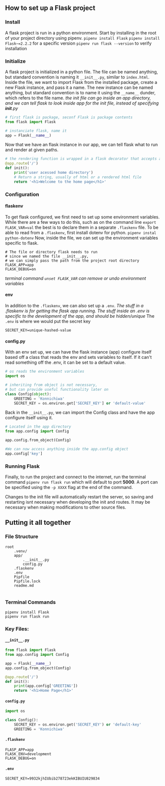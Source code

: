 ## How to set up a Flask project
### Install
A flask project is run in a python environment. Start by installing in the root of your project directory using pipenv.
`pipenv install Flask`
`pipenv install Flask~=2.2.2` for a specific version
`pipenv run flask --version` to verify installation


### Initialize
A flask project is initialized in a python file. The file can be named anything, but standard convention is naming it `__init__.py`, similar to `index.html`. Inside the file, we want to import Flask from the installed package, create a new Flask instance, and pass it a name.
The new instance can be named anything, but standard convention is to name it using the `__name__` dunder, which refers to the file name.
*the init file can go inside an app directory, and we can tell flask to look inside app for the init file, instead of specifying __init__.py*

```py
# first flask is package, seconf Flask is package contents
from flask import Flask

# instanciate flask, name it
app = Flask(__name__)
```

Now that we have an flask instance in our app, we can tell flask what to run and render at given paths.

```py
# the rendering function is wrapped in a flask decorator that accepts a path an an argument
@app.route('/')
def init():
	print('user acessed home directory')
	# Return a string, usually of html or a rendered html file
	return '<h1>Welcome to the home page</h1>'
```

### Configuration
#### flaskenv
To get flask configured, we first need to set up some environment variables. While there are a few ways to do this, such as on the command line `export FLASK_VAR=val` the best is to declare them in a separate `.flaskenv` file.
To be able to read from a `.flaskenv`, first install dotenv for python.
`pipenv instal python-dotenv`
Now, inside the file, we can set up the environment variables specific to flask.
```
# The file or directory flask needs to run
# since we named the file __init__.py, 
# we can simply pass the path from the project root directory
FLASK_APP=app
FLASK_DEBUG=on
```
*terminal command `unset FLASK_VAR` can remove or undo environment variables*

#### env
In addition to the `.flaskenv`, we can also set up a `.env`. *The stuff in a .flaskenv is for getting the flask app running. The stuff inside an .env is specific to the development of the app, and should be hidden/unique*
The `.env` is where we would put the secret key
```
SECRET_KEY=unique-hashed-value
```

#### config.py
With an env set up, we can have the flask instance (app) configure itself based off a class that reads the env and sets variables to itself. If it can't read something off the .env, it can be set to a default value.
```py
# os reads the environment variables
import os

# inheriting from object is not necessary, 
# but can provide useful functionality later on
class Config(object):
	GREETING = 'Konnichiwa'
	SECRET_KEY = os.environ.get['SECRET_KEY'] or 'default-value'
```

Back in the `__init__.py`, we can import the Config class and have the app configure itself using it.

```py
# Located in the app directory
from app.config import Config

app.config.from_object(Config)

#We can now access anything inside the app.config object
app.config['key']
```
### Running Flask
Finally, to run the project and connect to the internet, run the terminal command `pipenv run flask run` which will default to port **5000**. A port can be specified using the `-p XXXX` flag at the end of the command.

Changes to the init file will automatically restart the server, so saving and restarting isnt necessary when developing the init and routes. It may be necessary when making modifications to other source files.

## Putting it all together
### File Structure
```
root
	.venv/
	app/
		.__init__.py
		config.py
	.flaskenv
	.env
	Pipfile
	Pipfile.lock
	readme.md
	
```

### Terminal Commands
```terminal
pipenv install Flask
pipenv run flask run
```
### Key Files:
#### `__init__.py`
```py
from flask import Flask
from app.config import Config

app = Flask(__name__)
app.config.from_object(Config)

@app.route('/')
def init():
	print(app.config['GREETING'])
	return '<h1>Home Page</h1>'
```

#### `config.py`
```py
import os

class Config():
	SECRET_KEY = os.environ.get('SECRET_KEY') or 'default-key'
	GREETING = 'Konnichiwa'
```

#### `.flaskenv`
```
FLASP_APP=app
FLASK_ENV=development
FLASK_DEBUG=on
```

#### `.env`
```
SECRET_KEY=9932kjhIUbib278723ekKIBUIU829834
```